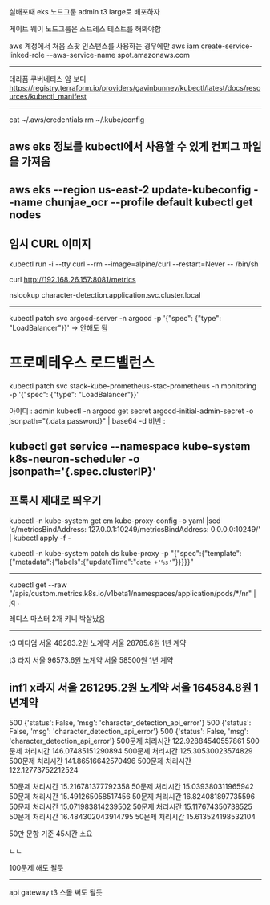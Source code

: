 
실배포때 eks 노드그룹 admin t3 large로 배포하자

게이트 웨이 노드그룹은 스트레스 테스트를 해봐야함


aws 계정에서 처음 스팟 인스턴스를 사용하는 경우에만
aws iam create-service-linked-role --aws-service-name spot.amazonaws.com 

-------------------
테라폼 쿠버네티스 얌 보디
https://registry.terraform.io/providers/gavinbunney/kubectl/latest/docs/resources/kubectl_manifest

------------------
cat ~/.aws/credentials
rm ~/.kube/config
## aws eks 정보를 kubectl에서 사용할 수 있게 컨피그 파일을 가져옴
aws eks --region us-east-2 update-kubeconfig --name chunjae_ocr --profile default
kubectl get nodes 
----


## 임시 CURL 이미지
kubectl run -i --tty curl --rm --image=alpine/curl --restart=Never -- /bin/sh

curl http://192.168.26.157:8081/metrics

nslookup character-detection.application.svc.cluster.local

------------------------------------------------------------



kubectl patch svc argocd-server -n argocd -p '{"spec": {"type": "LoadBalancer"}}'
-> 안해도 됨


# 프로메테우스 로드밸런스
kubectl patch svc stack-kube-prometheus-stac-prometheus -n monitoring -p '{"spec": {"type": "LoadBalancer"}}'


아이디 : admin
kubectl -n argocd get secret argocd-initial-admin-secret -o jsonpath="{.data.password}" | base64 -d
비번 : 


kubectl get service --namespace kube-system k8s-neuron-scheduler -o jsonpath='{.spec.clusterIP}'
-----------------------------------------

## 프록시 제대로 띄우기
kubectl -n kube-system get cm kube-proxy-config -o yaml |sed 's/metricsBindAddress: 127.0.0.1:10249/metricsBindAddress: 0.0.0.0:10249/' | kubectl apply -f -

kubectl -n kube-system patch ds kube-proxy -p "{\"spec\":{\"template\":{\"metadata\":{\"labels\":{\"updateTime\":\"`date +'%s'`\"}}}}}"

-----------------------------------------------------------------
kubectl get --raw "/apis/custom.metrics.k8s.io/v1beta1/namespaces/application/pods/*/nr" | jq .




레디스 마스터 2개 키니 박살났음


----------------
t3 미디엄
서울 48283.2원 노계약
서울 28785.6원 1년 계약

t3 라지
서울 96573.6원 노계약
서울 58500원 1년 계약

inf1 x라지
서울 261295.2원 노계약
서울 164584.8원 1년계약
----------------------------------------
500 {'status': False, 'msg': 'character_detection_api_error'}
500 {'status': False, 'msg': 'character_detection_api_error'}
500 {'status': False, 'msg': 'character_detection_api_error'}
500문제 처리시간 122.92884540557861
500문제 처리시간 146.07485151290894
500문제 처리시간 125.30530023574829
500문제 처리시간 141.86516642570496
500문제 처리시간 122.12773752212524


50문제 처리시간 15.216781377792358
50문제 처리시간 15.039380311965942
50문제 처리시간 15.491265058517456
50문제 처리시간 16.824081897735596
50문제 처리시간 15.071983814239502
50문제 처리시간 15.117674350738525
50문제 처리시간 16.484302043914795
50문제 처리시간 15.613524198532104

50만 문항 기준
45시간 소요

ㄴㄴ

100문제 해도 될듯


---------------------
api gateway 
t3 스몰 써도 될듯